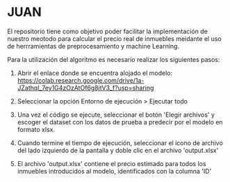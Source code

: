 # JUAN
El repositorio tiene como objetivo poder facilitar la implementación de nuestro meotodo para calcular el precio real de inmuebles meidante el uso de herrramientas de preprocesamiento y machine Learning.

Para la utilización del algoritmo es necesario realizar los siguientes pasos:

1. Abrir el enlace donde se encuentra alojado el modelo: https://colab.research.google.com/drive/1a-JZathql_7ey1G4zOzAtOf6g8jtV3_f?usp=sharing

2. Seleccionar la opción Entorno de ejecución > Ejecutar todo

3. Una vez el código se ejecute, seleccionar el botón 'Elegir archivos' y escoger el dataset con los datos de prueba a predecir por el modelo en formato xlsx.

4. Cuando termine el tiempo de ejecución, seleccionar el ícono de archivo del lado izquierdo de la pantalla y doble clic en el archivo 'output.xlsx'

5. El archivo 'output.xlsx' contiene el precio estimado para todos los inmuebles introducidos al modelo, identificados con la columna 'ID'
